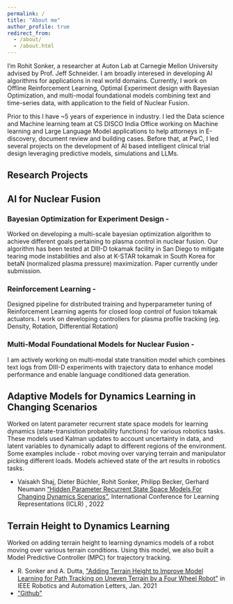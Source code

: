```yaml
---
permalink: /
title: "About me"
author_profile: true
redirect_from: 
  - /about/
  - /about.html
---
```

I’m Rohit Sonker, a researcher at Auton Lab at Carnegie Mellon University advised by Prof. Jeff Schneider.
I am broadly interesed in developing AI algorithms for applications in real world domains. Currently, I work on Offline Reinforcement Learning, Optimal Experiment design with Bayesian Optimization, and multi-modal foundational models combining text and time-series data, with application to the field of Nuclear Fusion.

Prior to this I have ~5 years of experience in industry. I led the Data science and Machine learning team at CS DISCO India Office working on Machine learning and Large Language Model applications to help attorneys in E-discovery, document review and building cases. 
Before that, at PwC, I led several projects on the development of AI based intelligent clinical trial design leveraging predictive models, simulations and LLMs.

Research Projects
--

## AI for Nuclear Fusion

### Bayesian Optimization for Experiment Design - 
Worked on developing a multi-scale bayesian optimization algorithm to achieve different goals pertaining to plasma control in nuclear fusion. Our algorithm has been tested at DIII-D tokamak facility in San Diego to mitigate tearing mode instabilities and also at K-STAR tokamak in South Korea for betaN (normalized plasma pressure) maximization. Paper currently under submission.


### Reinforcement Learning - 
Designed pipeline for distributed training and hyperparameter tuning of Reinforcement Learning agents for closed loop control of fusion tokamak actuators. I work on developing controllers for plasma profile tracking (eg. Density, Rotation, Differential Rotation)


### Multi-Modal Foundational Models for Nuclear Fusion -
I am actively working on multi-modal state transition model which combines text logs from DIII-D experiments with trajectory data to enhance model performance and enable language conditioned data generation.

## Adaptive Models for Dynamics Learning in Changing Scenarios
Worked on latent parameter recurrent state space models for learning dynamics (state-transistion probability functions) for various robotics tasks. These models used
Kalman updates to account uncertainty in data, and latent variables to dynamically adapt to different regions of the environment. Some examples include - robot moving over varying terrain and manipulator picking different loads. Models achieved state of the art results in robotics tasks. 
 - Vaisakh Shaj, Dieter Büchler, Rohit Sonker, Philipp Becker, Gerhard Neumann [“Hidden Parameter Recurrent State Space Models For Changing Dynamics Scenarios”]("https://openreview.net/pdf?id=ds8yZOUsea"), International Conference for Learning Representations (ICLR) , 2022

## Terrain Height to Dynamics Learning 
Worked on adding terrain height to learning dynamics models of a robot moving over various terrain conditions. Using this model, we also built a Model Predictive Controller (MPC) for trajectory tracking. 
 - R. Sonker and A. Dutta, ["Adding Terrain Height to Improve Model Learning for Path Tracking on Uneven Terrain by a Four Wheel Robot"]("https://ieeexplore.ieee.org/document/9265417") in IEEE Robotics and Automation Letters, Jan. 2021
 - ["Github"]("https://github.com/rohit-sonker/Path-Tracking-via-Model-based-Learning")


<!-- ### Past Projects

##### -->
